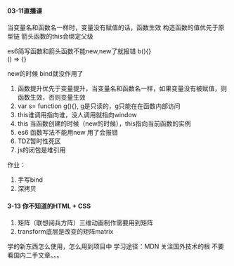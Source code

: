#### 03-11直播课
当变量名和函数名一样时，变量没有赋值的话，函数生效
构造函数的值优先于原型链
箭头函数的this会绑定父级

es6简写函数和箭头函数不能new,new了就报错
b(){}  
() => {}

new的时候 bind就没作用了

1. 函数提升优先于变量提升，当变量名和函数名一样，如果变量没有被赋值，则函数生效，否则变量生效
2. var s= function g(){}, g是只读的，g只能在在函数内部访问
4. this谁调用指向谁，没人调用就指向window
5. this 当函数创建的时候（new的时候），this指向当前函数的实例
6. es6 函数写法不能用new  用了会报错
7. TDZ暂时性死区
8. js的闭包是堆引用


作业：
1. 手写bind
2. 深拷贝

#### 3-13 你不知道的HTML + CSS
1. 矩阵（联想阅兵方阵）三维动画制作需要用到矩阵
2. transform底层是改变的矩阵matrix

学的新东西怎么使用，怎么用到项目中
学习途径：MDN
关注国外技术的根
不要看国内二手文章。。。


